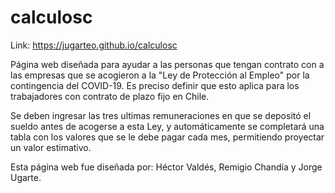# calculosc

Link:
https://jugarteo.github.io/calculosc

Página web diseñada para ayudar a las personas que tengan contrato con a las empresas que se acogieron a la "Ley de Protección al Empleo" por la contingencia del COVID-19. Es preciso definir que esto aplica para los trabajadores con contrato de plazo fijo en Chile.

Se deben ingresar las tres ultimas remuneraciones en que se depositó el sueldo antes de acogerse a esta Ley, y automáticamente se completará una tabla con los valores que se le debe pagar cada mes, permitiendo proyectar un valor estimativo.

Esta página web fue diseñada por:
Héctor Valdés, Remigio Chandía y Jorge Ugarte.
